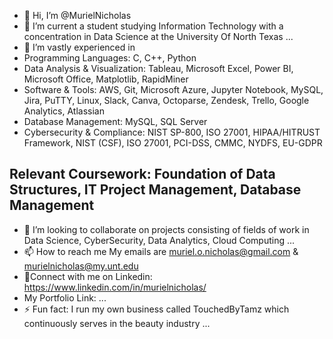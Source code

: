 - 👋 Hi, I’m @MurielNicholas
- 👀 I’m current a student studying Information Technology with a concentration in Data Science at the University Of North Texas ...
- 🌱 I’m vastly experienced in 
- Programming Languages: C, C++, Python
- Data Analysis & Visualization: Tableau, Microsoft Excel, Power BI, Microsoft Office, Matplotlib, RapidMiner
- Software & Tools: AWS, Git, Microsoft Azure, Jupyter Notebook, MySQL, Jira, PuTTY, Linux, Slack, Canva, Octoparse, Zendesk, Trello,
Google Analytics, Atlassian
- Database Management: MySQL, SQL Server 
- Cybersecurity & Compliance: NIST SP-800, ISO 27001, HIPAA/HITRUST Framework, NIST (CSF), ISO 27001, PCI-DSS, CMMC, NYDFS, EU-GDPR
 
Relevant Coursework: Foundation of Data Structures, IT Project Management, Database Management
- 
- 💞️ I’m looking to collaborate on projects consisting of fields of work in Data Science, CyberSecurity, Data Analytics, Cloud Computing ...
- 📫 How to reach me
           My emails are muriel.o.nicholas@gmail.com  & murielnicholas@my.unt.edu
- 🌱Connect with me on Linkedin: https://www.linkedin.com/in/murielnicholas/
- My Portfolio Link: ...
- ⚡ Fun fact: I run my own business called TouchedByTamz which continuously serves in the beauty industry  ...

<!---
MurielNicholas/MurielNicholas is a ✨ special ✨ repository because its `README.md` (this file) appears on your GitHub profile.
You can click the Preview link to take a look at your changes.
--->

